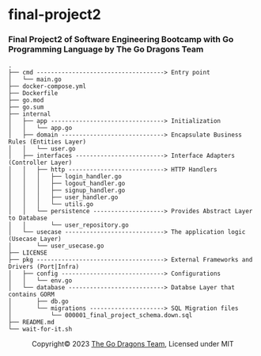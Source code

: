 # final-project2
### Final Project2 of Software Engineering Bootcamp with Go Programming Language by The Go Dragons Team
```
.
├── cmd ------------------------------------> Entry point
│   └── main.go
├── docker-compose.yml
├── Dockerfile
├── go.mod
├── go.sum
├── internal
│   ├── app --------------------------------> Initialization 
│   │   └── app.go
│   ├── domain -----------------------------> Encapsulate Business Rules (Entities Layer)
│   │   └── user.go
│   ├── interfaces -------------------------> Interface Adapters (Controller Layer)
│   │   ├── http ---------------------------> HTTP Handlers
│   │   │   ├── login_handler.go
│   │   │   ├── logout_handler.go
│   │   │   ├── signup_handler.go
│   │   │   ├── user_handler.go
│   │   │   └── utils.go
│   │   └── persistence --------------------> Provides Abstract Layer to Database
│   │       └── user_repository.go
│   └── usecase ----------------------------> The application logic (Usecase Layer)
│       └── user_usecase.go
├── LICENSE
├── pkg ------------------------------------> External Frameworks and Drivers (Port|Infra)
│   ├── config -----------------------------> Configurations
│   │   └── env.go
│   └── database ---------------------------> Databse Layer that contains GORM
│       ├── db.go
│       └── migrations ---------------------> SQL Migration files
│           └── 000001_final_project_schema.down.sql
├── README.md
└── wait-for-it.sh
```
<p style="text-align: center; width: 100%; ">Copyright&copy; 2023 <a href="https://github.com/the-go-dragons">The Go Dragons Team</a>, Licensed under MIT</p>